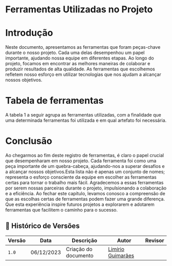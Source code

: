 # Ferramentas Utilizadas no Projeto

# Introdução

Neste documento, apresentamos as ferramentas que foram peças-chave durante o nosso projeto. Cada uma delas desempenhou um papel importante, ajudando nossa equipe em diferentes etapas. Ao longo do projeto, focamos em encontrar as melhores maneiras de 
colaborar e produzir resultados de alta qualidade. As ferramentas que escolhemos refletem nosso esforço em utilizar tecnologias que nos ajudam a alcançar nossos objetivos. 

# Tabela de ferramentas
A tabela 1 a seguir agrupa as ferramentas utilizadas, com a finalidade que uma determinada ferramentas foi utilizada e em qual artefato foi necessária.

# Conclusão
Ao chegarmos ao fim deste registro de ferramentas, é claro o papel crucial que desempenharam em nosso projeto. Cada ferramenta foi como uma peça importante de um quebra-cabeça, ajudando-nos a superar desafios e a alcançar nossos objetivos.Esta lista 
não é apenas um conjunto de nomes; representa o esforço consciente da equipe em escolher as ferramentas certas para tornar o trabalho mais fácil. Agradecemos a essas ferramentas por serem nossas parceiras durante o projeto, impulsionando a 
colaboração e a eficiência. Ao fechar este capítulo, levamos conosco a compreensão de que as escolhas certas de ferramentas podem fazer uma grande diferença. Que esta experiência inspire futuros projetos a explorarem e adotarem ferramentas que 
facilitem o caminho para o sucesso.

## 📑 Histórico de Versões

| Versão | Data | Descrição | Autor | Revisor |
|-------|-------|------------|-------|--------|
|`1.0`| 06/12/2023| Criação do documento | [Limírio Guimarães](https://github.com/LimirioGuimaraes)| |
